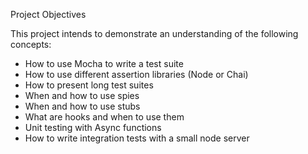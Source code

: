 Project Objectives

This project intends to demonstrate an understanding of the following concepts:<br>
- How to use Mocha to write a test suite<br>
- How to use different assertion libraries (Node or Chai)<br>
- How to present long test suites<br>
- When and how to use spies<br>
- When and how to use stubs<br>
- What are hooks and when to use them<br>
- Unit testing with Async functions<br>
- How to write integration tests with a small node server
